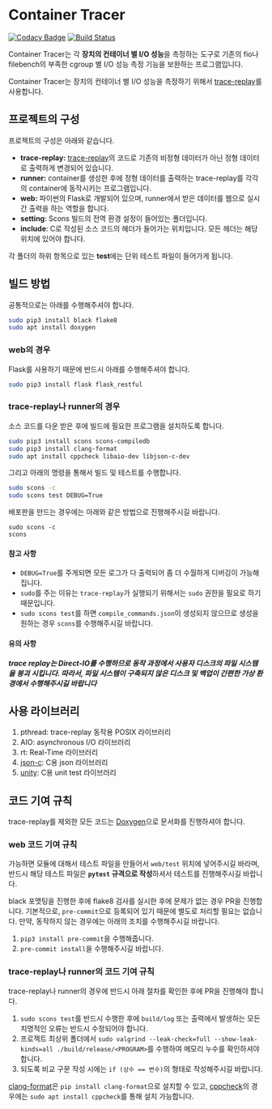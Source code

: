 # Container Tracer

[![Codacy Badge](https://app.codacy.com/project/badge/Grade/4994a1d576a54a9a9a7b2e0f0619e8f0)](https://www.codacy.com/gh/I-O-Benchmark-On-Container/ContainerTracer?utm_source=github.com&amp;utm_medium=referral&amp;utm_content=I-O-Benchmark-On-Container/ContainerTracer&amp;utm_campaign=Badge_Grade)
[![Build Status](https://travis-ci.org/I-O-Benchmark-On-Container/ContainerTracer.svg?branch=master)](https://travis-ci.org/I-O-Benchmark-On-Container/ContainerTracer)

Container Tracer는 각 **장치의 컨테이너 별 I/O 성능**을 측정하는 도구로
기존의 fio나 filebench의 부족한 cgroup 별 I/O 성능 측정 기능을 보완하는 프로그램입니다.

Container Tracer는 장치의 컨테이너 별 I/O 성능을 측정하기 위해서 [trace-replay](https://github.com/yongseokoh/trace-replay)를
사용합니다.

## 프로젝트의 구성

프로젝트의 구성은 아래와 같습니다.

- **trace-replay:** [trace-replay](https://github.com/yongseokoh/trace-replay)의 코드로
  기존의 비정형 데이터가 아닌 정형 데이터로 출력하게 변경되어 있습니다.
- **runner:** container를 생성한 후에 정형 데이터를 출력하는 trace-replay를 각각의 container에 동작시키는 프로그램입니다.
- **web:** 파이썬의 Flask로 개발되어 있으며, runner에서 받은 데이터를 웹으로 실시간 출력을 하는 역할을 합니다.
- **setting**: Scons 빌드의 전역 환경 설정이 들어있는 폴더입니다.
- **include**: C로 작성된 소스 코드의 헤더가 들어가는 위치입니다. 모든 헤더는 해당 위치에 있어야 합니다.

각 폴더의 하위 항목으로 있는 **test**에는 단위 테스트 파일이 들어가게 됩니다.

## 빌드 방법

공통적으로는 아래를 수행해주셔야 합니다.

```bash
sudo pip3 install black flake8
sudo apt install doxygen
```

### web의 경우

Flask를 사용하기 때문에 반드시 아래를 수행해주셔야 합니다.

```bash
sudo pip3 install flask flask_restful
```

### trace-replay나 runner의 경우

소스 코드를 다운 받은 후에 빌드에 필요한 프로그램을 설치하도록 합니다.

```bash
sudo pip3 install scons scons-compiledb
sudo pip3 install clang-format
sudo apt install cppcheck libaio-dev libjson-c-dev
```

그리고 아래의 명령을 통해서 빌드 및 테스트를 수행합니다.

```bash
sudo scons -c
sudo scons test DEBUG=True
```

배포판을 만드는 경우에는 아래와 같은 방법으로 진행해주시길 바랍니다.

```
sudo scons -c
scons
```

#### 참고 사항

- `DEBUG=True`를 주게되면 모든 로그가 다 출력되어 좀 더 수월하게 디버깅이 가능해집니다.
- `sudo`를 주는 이유는 `trace-replay`가 실행되기 위해서는 `sudo` 권한을 필요로 하기 때문입니다.
- `sudo scons test`를 하면 `compile_commands.json`이 생성되지 않으므로 생성을 원하는 경우 `scons`를 수행해주시길 바랍니다.

#### 유의 사항

***trace replay는 Direct-IO를 수행하므로 동작 과정에서 사용자 디스크의 파일 시스템을 붕괴 시킵니다.
따라서, 파일 시스템이 구축되지 않은 디스크 및 백업이 간편한 가상 환경에서 수행해주시길 바랍니다***

## 사용 라이브러리

1. pthread: trace-replay 동작용 POSIX 라이브러리
1. AIO: asynchronous I/O 라이브러리
1. rt: Real-Time 라이브러리
1. [json-c](https://github.com/json-c/json-c):  C용 json 라이브러리
1. [unity](https://github.com/ThrowTheSwitch/Unity): C용 unit test 라이브러리

## 코드 기여 규칙

trace-replay를 제외한 모든 코드는 [Doxygen](https://www.doxygen.nl/index.html)으로
문서화를 진행하셔야 합니다.

### web 코드 기여 규칙

가능하면 모듈에 대해서 테스트 파일을 만들어서 `web/test` 위치에 넣어주시길 바라며,
반드시 해당 테스트 파일은 **`pytest` 규격으로 작성**하셔서 테스트를 진행해주시길 바랍니다.

black 포맷팅을 진행한 후에 flake8 검사를 실시한 후에 문제가 없는 경우 PR을 진행합니다.
기본적으로, `pre-commit`으로 등록되어 있기 때문에 별도로 처리할 필요는 없습니다.
만약, 동작하지 않는 경우에는 아래의 조치를 수행해주시길 바랍니다.

1. `pip3 install pre-commit`을 수행해줍니다.
1. `pre-commit install`을 수행해주시길 바랍니다.

### trace-replay나 runner의 코드 기여 규칙

trace-replay나 runner의 경우에 반드시 아래 절차를 확인한 후에 PR을 진행해야 합니다.

1. `sudo scons test`를 반드시 수행한 후에 `build/log` 또는 출력에서 발생하는 모든 치명적인 오류는 반드시 수정되어야 합니다.
1. 프로젝트 최상위 폴더에서 `sudo valgrind --leak-check=full --show-leak-kinds=all ./build/release/<PROGRAM>`를
   수행하여 메모리 누수를 확인하셔야 합니다.
1. 되도록 비교 구문 작성 시에는 `if (상수 == 변수)`의 형태로 작성해주시길 바랍니다.

[clang-format](https://clang.llvm.org/docs/ClangFormat.html)은 `pip install clang-format`으로
설치할 수 있고, [cppcheck](http://cppcheck.sourceforge.net/)의 경우에는
`sudo apt install cppcheck`를 통해 설치 가능합니다.
